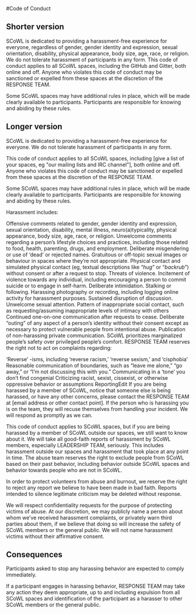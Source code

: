 #Code of Conduct

## Shorter version
SCoWL is dedicated to providing a harassment-free experience for everyone, regardless of gender, gender identity and expression, sexual orientation, disability, physical appearance, body size, age, race, or religion. We do not tolerate harassment of participants in any form.
This code of conduct applies to all SCoWL spaces, including the GitHub and Gitter, both online and off. Anyone who violates this code of conduct may be sanctioned or expelled from these spaces at the discretion of the RESPONSE TEAM.

Some SCoWL spaces may have additional rules in place, which will be made clearly available to participants. Participants are responsible for knowing and abiding by these rules.

## Longer version
SCoWL is dedicated to providing a harassment-free experience for everyone. We do not tolerate harassment of participants in any form.

This code of conduct applies to all SCoWL spaces, including [give a list of your spaces, eg "our mailing lists and IRC channel"], both online and off. Anyone who violates this code of conduct may be sanctioned or expelled from these spaces at the discretion of the RESPONSE TEAM.

Some SCoWL spaces may have additional rules in place, which will be made clearly available to participants. Participants are responsible for knowing and abiding by these rules.

Harassment includes:

Offensive comments related to gender, gender identity and expression, sexual orientation, disability, mental illness, neuro(a)typicality, physical appearance, body size, age, race, or religion.
Unwelcome comments regarding a person’s lifestyle choices and practices, including those related to food, health, parenting, drugs, and employment.
Deliberate misgendering or use of ‘dead’ or rejected names.
Gratuitous or off-topic sexual images or behaviour  in spaces where they’re not appropriate.
Physical contact and simulated physical contact (eg, textual descriptions like “*hug*” or “*backrub*”) without consent or after a request to stop.
Threats of violence.
Incitement of violence towards any individual, including encouraging a person to commit suicide or to engage in self-harm.
Deliberate intimidation.
Stalking or following.
Harassing photography or recording, including logging online activity for harassment purposes.
Sustained disruption of discussion.
Unwelcome sexual attention.
Pattern of inappropriate social contact, such as requesting/assuming inappropriate levels of intimacy with others
Continued one-on-one communication after requests to cease.
Deliberate “outing” of any aspect of a person’s identity without their consent except as necessary to protect vulnerable people from intentional abuse.
Publication of non-harassing private communication.
SCoWL prioritizes marginalized people’s safety over privileged people’s comfort. RESPONSE TEAM reserves the right not to act on complaints regarding:

‘Reverse’ -isms, including ‘reverse racism,’ ‘reverse sexism,’ and ‘cisphobia’
Reasonable communication of boundaries, such as “leave me alone,” “go away,” or “I’m not discussing this with you.”
Communicating in a ‘tone’ you don’t find congenial
Criticizing racist, sexist, cissexist, or otherwise oppressive behavior or assumptions
ReportingEdit
If you are being harassed by a member of SCoWL, notice that someone else is being harassed, or have any other concerns, please contact the RESPONSE TEAM at [email address or other contact point]. If the person who is harassing you is on the team, they will recuse themselves from handling your incident. We will respond as promptly as we can.

This code of conduct applies to SCoWL spaces, but if you are being harassed by a member of SCoWL outside our spaces, we still want to know about it. We will take all good-faith reports of harassment by SCoWL members, especially LEADERSHIP TEAM, seriously. This includes harassment outside our spaces and harassment that took place at any point in time. The abuse team reserves the right to exclude people from SCoWL based on their past behavior, including behavior outside SCoWL spaces and behavior towards people who are not in SCoWL.

In order to protect volunteers from abuse and burnout, we reserve the right to reject any report we believe to have been made in bad faith. Reports intended to silence legitimate criticism may be deleted without response.

We will respect confidentiality requests for the purpose of protecting victims of abuse. At our discretion, we may publicly name a person about whom we’ve received harassment complaints, or privately warn third parties about them, if we believe that doing so will increase the safety of SCoWL members or the general public. We will not name harassment victims without their affirmative consent.

## Consequences
Participants asked to stop any harassing behavior are expected to comply immediately.

If a participant engages in harassing behavior, RESPONSE TEAM may take any action they deem appropriate, up to and including expulsion from all SCoWL spaces and identification of the participant as a harasser to other SCoWL members or the general public.

 
